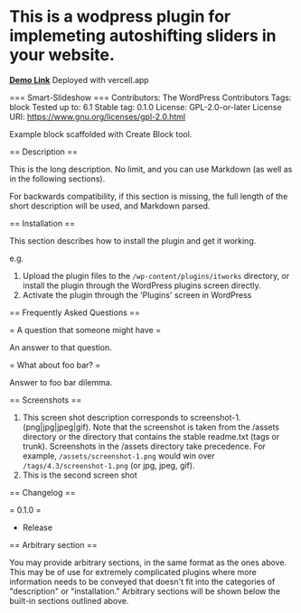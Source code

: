 # This is a wodpress plugin for implemeting autoshifting sliders in your website.
[**Demo Link**](https://smart-slideshow-rtcamp.vercel.app/)
Deployed with vercell.app

=== Smart-Slideshow ===
Contributors:      The WordPress Contributors
Tags:              block
Tested up to:      6.1
Stable tag:        0.1.0
License:           GPL-2.0-or-later
License URI:       https://www.gnu.org/licenses/gpl-2.0.html

Example block scaffolded with Create Block tool.

== Description ==

This is the long description. No limit, and you can use Markdown (as well as in the following sections).

For backwards compatibility, if this section is missing, the full length of the short description will be used, and
Markdown parsed.

== Installation ==

This section describes how to install the plugin and get it working.

e.g.

1. Upload the plugin files to the `/wp-content/plugins/itworks` directory, or install the plugin through the WordPress plugins screen directly.
1. Activate the plugin through the 'Plugins' screen in WordPress


== Frequently Asked Questions ==

= A question that someone might have =

An answer to that question.

= What about foo bar? =

Answer to foo bar dilemma.

== Screenshots ==

1. This screen shot description corresponds to screenshot-1.(png|jpg|jpeg|gif). Note that the screenshot is taken from
the /assets directory or the directory that contains the stable readme.txt (tags or trunk). Screenshots in the /assets
directory take precedence. For example, `/assets/screenshot-1.png` would win over `/tags/4.3/screenshot-1.png`
(or jpg, jpeg, gif).
2. This is the second screen shot

== Changelog ==

= 0.1.0 =
* Release

== Arbitrary section ==

You may provide arbitrary sections, in the same format as the ones above. This may be of use for extremely complicated
plugins where more information needs to be conveyed that doesn't fit into the categories of "description" or
"installation." Arbitrary sections will be shown below the built-in sections outlined above.
